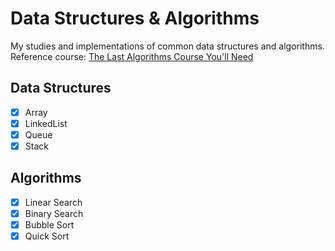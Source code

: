 # Data Structures & Algorithms

My studies and implementations of common data structures and algorithms.  
Reference course: [The Last Algorithms Course You'll Need](https://frontendmasters.com/courses/algorithms)


## Data Structures

- [x] Array  
- [x] LinkedList  
- [x] Queue  
- [x] Stack

## Algorithms

- [x] Linear Search  
- [x] Binary Search  
- [x] Bubble Sort  
- [x] Quick Sort  
